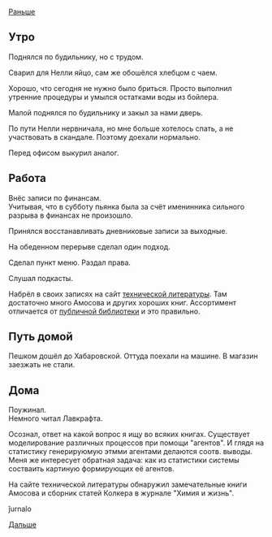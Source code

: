 [Раньше](2020.09.13.md)  
## Утро
Поднялся по будильнику, но с трудом.

Сварил для Нелли яйцо, сам же обошёлся хлебцом с чаем.

Хорошо, что сегодня не нужно было бриться. Просто выполнил утренние процедуры и умылся остатками воды из бойлера.

Малой поднялся по будильнику и закыл за нами дверь.

По пути Нелли нервничала, но мне больше хотелось спать, а не участвовать в скандале. Поэтому доехали нормально.

Перед офисом выкурил аналог.
## Работа
Внёс записи по финансам.  
Учитывая, что в субботу пьянка была за счёт именинника сильного разрыва в финансах не произошло.

Принялся восстанавливать дневниковые записи за выходные.

На обеденном перерыве сделал один подход.

Сделал пункт меню. Раздал права.

Слушал подкасты.  

Набрёл в своих записях на сайт [технической литературы](https://www.nehudlit.ru/). Там достаточно много Амосова и других хороших книг. Ассортимент отличается от [публичной библиотеки](http://publ.lib.ru/publib.html) и это правильно.
## Путь домой
Пешком дошёл до Хабаровской. Оттуда поехали на машине. В магазин заезжать не стали.
## Дома
Поужинал.  
Немного читал Лавкрафта.  

Осознал, ответ на какой вопрос я ищу во всяких книгах.
Существует моделирование различных процессов при помощи "агентов". И глядя на статистику генерируюмую этмми агентами делаются соотв. выводы. Меня же интересует обратная задача: как из статистики системы состваить картиную формирующих её агентов.

На сайте технической литературы обнаружил замечательные книги Амосова и сборник статей Колкера в журнале "Химия и жизнь".

ĵurnalo

[Дальше](2020.09.15.md)